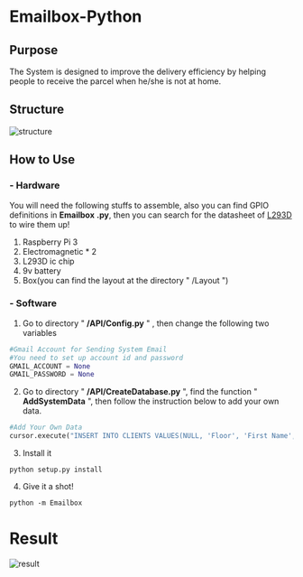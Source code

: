 # Emailbox-Python

## Purpose
The System is designed to improve the delivery efficiency by helping people to receive the parcel when he/she is not at home.
## Structure

![structure](http://imgur.com/Ac08dq8.jpg)
    
## How to Use
### - Hardware
You will need the following stuffs to assemble, also you can find GPIO definitions in **Emailbox** **.py**, then you can search for the datasheet of [L293D](http://www.ti.com/lit/ds/symlink/l293.pdf) to wire them up!
1. Raspberry Pi 3
2. Electromagnetic * 2
3. L293D ic chip
4. 9v battery
5. Box(you can find the layout at the directory " /Layout ")
### - Software 
1. Go to directory  " **/API/Config.py** " , then change the following two variables 

```python
#Gmail Account for Sending System Email
#You need to set up account id and password
GMAIL_ACCOUNT = None
GMAIL_PASSWORD = None
```

2. Go to directory  " **/API/CreateDatabase.py** ", find the function " **AddSystemData** ", then follow the instruction below to add your own data.

```python
#Add Your Own Data
cursor.execute("INSERT INTO CLIENTS VALUES(NULL, 'Floor', 'First Name', 'Last Name', 'test@gmail.com')")
```

3. Install it

```shell
python setup.py install
```

4. Give it a shot!

```
python -m Emailbox
```
# Result
![result](http://imgur.com/xgkZQJS.jpg)
